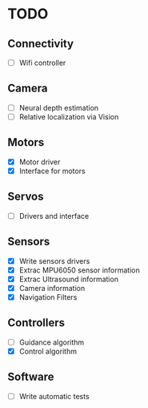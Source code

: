 # TODO

## Connectivity

- [ ] Wifi controller

## Camera

- [ ] Neural depth estimation
- [ ] Relative localization via Vision

## Motors

- [x] Motor driver
- [x] Interface for motors

## Servos

- [ ] Drivers and interface

## Sensors

- [x] Write sensors drivers
- [x] Extrac MPU6050 sensor information
- [x] Extrac Ultrasound information
- [x] Camera information
- [x] Navigation Filters

## Controllers

- [ ] Guidance algorithm
- [x] Control algorithm

## Software

- [ ] Write automatic tests
